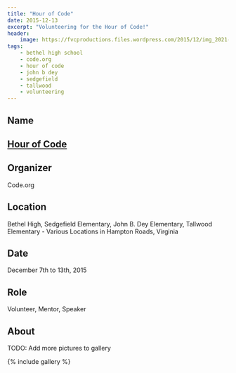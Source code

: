 ```yaml
---
title: "Hour of Code"
date: 2015-12-13
excerpt: "Volunteering for the Hour of Code!"
header:
    image: https://fvcproductions.files.wordpress.com/2015/12/img_2021-e1500183465332.jpg
tags:
    - bethel high school
    - code.org
    - hour of code
    - john b dey
    - sedgefield
    - tallwood
    - volunteering
---
```


## Name

## <a href="https://hourofcode.com" target="_blank" rel="noopener">Hour of Code</a>

## Organizer

Code.org

## Location

Bethel High, Sedgefield Elementary, John B. Dey Elementary, Tallwood Elementary - Various Locations in Hampton Roads, Virginia

## Date

December 7th to 13th, 2015

## Role

Volunteer, Mentor, Speaker

## About

TODO: Add more pictures to gallery

{% include gallery %}
